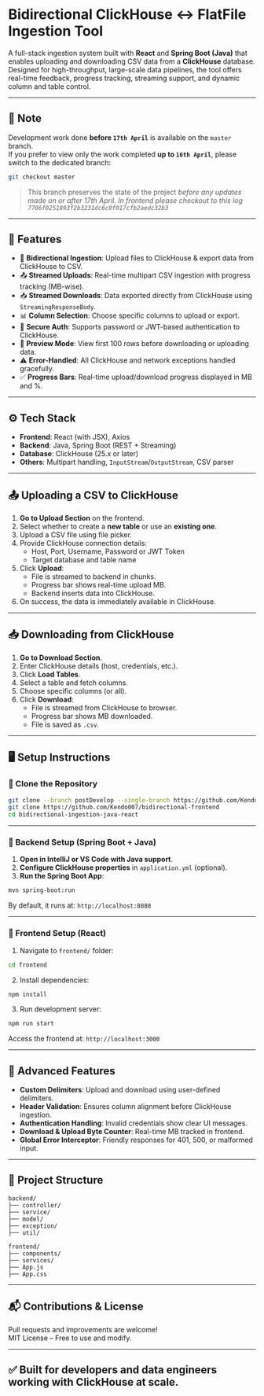 # Bidirectional ClickHouse ↔ FlatFile Ingestion Tool

A full-stack ingestion system built with **React** and **Spring Boot (Java)** that enables uploading and downloading CSV data from a **ClickHouse** database. Designed for high-throughput, large-scale data pipelines, the tool offers real-time feedback, progress tracking, streaming support, and dynamic column and table control.

---

## 📌 Note

Development work done **before `17th April`** is available on the `master` branch.  
If you prefer to view only the work completed **up to `16th April`**, please switch to the dedicated branch:

```bash
git checkout master
```

> This branch preserves the state of the project *before any updates made on or after 17th April. In frontend please checkout to this log `7706f0251893f2b3231dc6c0f017cfb2aedc32b3`*

---

## 🚀 Features

- 🔁 **Bidirectional Ingestion**: Upload files to ClickHouse & export data from ClickHouse to CSV.
- 📤 **Streamed Uploads**: Real-time multipart CSV ingestion with progress tracking (MB-wise).
- 📥 **Streamed Downloads**: Data exported directly from ClickHouse using `StreamingResponseBody`.
- 📊 **Column Selection**: Choose specific columns to upload or export.
- 🔐 **Secure Auth**: Supports password or JWT-based authentication to ClickHouse.
- 📄 **Preview Mode**: View first 100 rows before downloading or uploading data.
- ⚠️ **Error-Handled**: All ClickHouse and network exceptions handled gracefully.
- ✅ **Progress Bars**: Real-time upload/download progress displayed in MB and %.

---

## ⚙️ Tech Stack

- **Frontend**: React (with JSX), Axios
- **Backend**: Java, Spring Boot (REST + Streaming)
- **Database**: ClickHouse (25.x or later)
- **Others**: Multipart handling, `InputStream`/`OutputStream`, CSV parser

---

## 📤 Uploading a CSV to ClickHouse

1. **Go to Upload Section** on the frontend.
2. Select whether to create a **new table** or use an **existing one**.
3. Upload a CSV file using file picker.
4. Provide ClickHouse connection details:
    - Host, Port, Username, Password or JWT Token
    - Target database and table name
5. Click **Upload**:
    - File is streamed to backend in chunks.
    - Progress bar shows real-time upload MB.
    - Backend inserts data into ClickHouse.
6. On success, the data is immediately available in ClickHouse.

---

## 📥 Downloading from ClickHouse

1. **Go to Download Section**.
2. Enter ClickHouse details (host, credentials, etc.).
3. Click **Load Tables**.
4. Select a table and fetch columns.
5. Choose specific columns (or all).
6. Click **Download**:
    - File is streamed from ClickHouse to browser.
    - Progress bar shows MB downloaded.
    - File is saved as `.csv`.

---

## 🖥️ Setup Instructions

### 🔁 Clone the Repository

```bash
git clone --branch postDevelop --single-branch https://github.com/Kendo007/bidirectional.git
git clone https://github.com/Kendo007/bidirectional-frontend
cd bidirectional-ingestion-java-react
```
---

### 🧱 Backend Setup (Spring Boot + Java)

1. **Open in IntelliJ or VS Code with Java support**.
2. **Configure ClickHouse properties** in `application.yml` (optional).
3. **Run the Spring Boot App**:

```bash
mvn spring-boot:run
```

By default, it runs at: `http://localhost:8080`

---

### 🎨 Frontend Setup (React)

1. Navigate to `frontend/` folder:
```bash
cd frontend
```

2. Install dependencies:
```bash
npm install
```

3. Run development server:
```bash
npm run start
```

Access the frontend at: `http://localhost:3000`

---

## 🧠 Advanced Features

- **Custom Delimiters**: Upload and download using user-defined delimiters.
- **Header Validation**: Ensures column alignment before ClickHouse ingestion.
- **Authentication Handling**: Invalid credentials show clear UI messages.
- **Download & Upload Byte Counter**: Real-time MB tracked in frontend.
- **Global Error Interceptor**: Friendly responses for 401, 500, or malformed input.

---

## 📁 Project Structure

```
backend/
├── controller/
├── service/
├── model/
├── exception/
├── util/

frontend/
├── components/
├── services/
├── App.js
├── App.css
```

---

## 📬 Contributions & License

Pull requests and improvements are welcome!  
MIT License – Free to use and modify.

---

✅ Built for developers and data engineers working with ClickHouse at scale.
---
